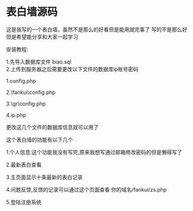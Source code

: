 # 表白墙源码
这是我写的一个表白墙，虽然不是那么的好看但是能用就完事了
写的不是那么好但是希望能分享和大家一起学习

安装教程:	 

1.先导入数据库文件 biao.sql  
2.上传到服务器之后需要更改以下文件的数据库ip账号密码

1.config.php

2.\fankui\config.php

3.\gr\config.php

4.ip.php

更改这几个文件的数据库信息就可以用了


这个表白墙的功能有以下几个

1.个人信息:这个功能我没有写完,原来我想写通过邮箱修改密码的但是懒得写了

2.最新表白查看

3.主页面显示十条最新的表白记录

4.问题反馈,反馈的记录可以通过这个页面查看  你的域名/fankui/zs.php

5.登陆注册系统
